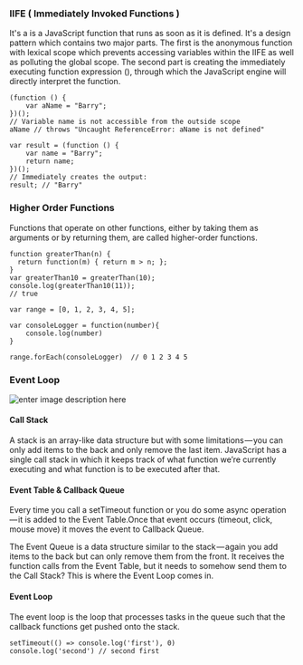 ### IIFE ( Immediately Invoked Functions )

It's a is a JavaScript function that runs as soon as it is defined. It's a design pattern which contains two major parts.  The first is the anonymous function with lexical scope which prevents accessing variables within the IIFE as well as polluting the global scope. The second part is creating the immediately executing function expression (), through which the JavaScript engine will directly interpret the function.

```
(function () { 
    var aName = "Barry";
})();
// Variable name is not accessible from the outside scope
aName // throws "Uncaught ReferenceError: aName is not defined"
```

```
var result = (function () { 
    var name = "Barry"; 
    return name; 
})(); 
// Immediately creates the output: 
result; // "Barry"
```


### Higher Order Functions

Functions that operate on other functions, either by taking them as arguments or by returning them, are called higher-order functions.

```
function greaterThan(n) {
  return function(m) { return m > n; };
}
var greaterThan10 = greaterThan(10);
console.log(greaterThan10(11));
// true
```

```
var range = [0, 1, 2, 3, 4, 5];

var consoleLogger = function(number){  
    console.log(number)
}

range.forEach(consoleLogger)  // 0 1 2 3 4 5
```

### Event Loop
![enter image description here](https://cdn-images-1.medium.com/max/1600/1*FA9NGxNB6-v1oI2qGEtlRQ.png)

#### Call Stack
A stack is an array-like data structure but with some limitations — you can only add items to the back and only remove the last item. JavaScript has a single call stack in which it keeps track of what function we’re currently executing and what function is to be executed after that.

#### Event Table & Callback Queue
Every time you call a setTimeout function or you do some async operation — it is added to the Event Table.Once that event occurs (timeout, click, mouse move) it moves the event to Callback Queue.

The Event Queue is a data structure similar to the stack — again you add items to the back but can only remove them from the front. It receives the function calls from the Event Table, but it needs to somehow send them to the Call Stack? This is where the Event Loop comes in.

#### Event Loop
The event loop is the loop that processes tasks in the queue such that the callback functions get pushed onto the stack.

```
setTimeout(() => console.log('first'), 0)
console.log('second') // second first
```

<!--stackedit_data:
eyJoaXN0b3J5IjpbMjA5MjI5MTE2OSwtNzUyMTA1ODU4XX0=
-->